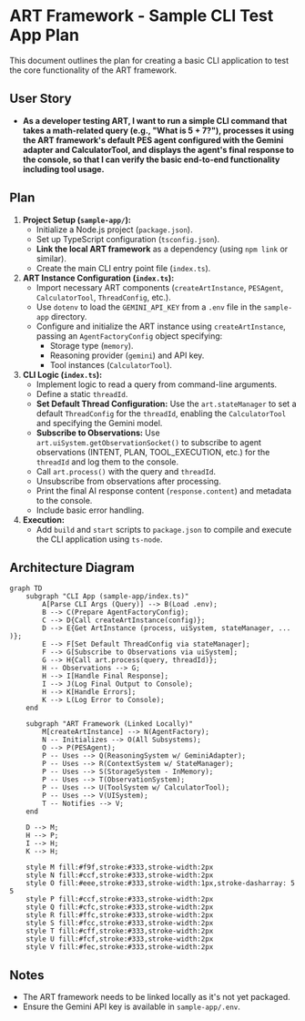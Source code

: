 # ART Framework - Sample CLI Test App Plan

This document outlines the plan for creating a basic CLI application to test the core functionality of the ART framework.

## User Story

*   **As a developer testing ART, I want to run a simple CLI command that takes a math-related query (e.g., "What is 5 + 7?"), processes it using the ART framework's default PES agent configured with the Gemini adapter and CalculatorTool, and displays the agent's final response to the console, so that I can verify the basic end-to-end functionality including tool usage.**

## Plan

1.  **Project Setup (`sample-app/`):**
    *   Initialize a Node.js project (`package.json`).
    *   Set up TypeScript configuration (`tsconfig.json`).
    *   **Link the local ART framework** as a dependency (using `npm link` or similar).
    *   Create the main CLI entry point file (`index.ts`).
2.  **ART Instance Configuration (`index.ts`):**
    *   Import necessary ART components (`createArtInstance`, `PESAgent`, `CalculatorTool`, `ThreadConfig`, etc.).
    *   Use `dotenv` to load the `GEMINI_API_KEY` from a `.env` file in the `sample-app` directory.
    *   Configure and initialize the ART instance using `createArtInstance`, passing an `AgentFactoryConfig` object specifying:
        *   Storage type (`memory`).
        *   Reasoning provider (`gemini`) and API key.
        *   Tool instances (`CalculatorTool`).
3.  **CLI Logic (`index.ts`):**
    *   Implement logic to read a query from command-line arguments.
    *   Define a static `threadId`.
    *   **Set Default Thread Configuration:** Use the `art.stateManager` to set a default `ThreadConfig` for the `threadId`, enabling the `CalculatorTool` and specifying the Gemini model.
    *   **Subscribe to Observations:** Use `art.uiSystem.getObservationSocket()` to subscribe to agent observations (INTENT, PLAN, TOOL_EXECUTION, etc.) for the `threadId` and log them to the console.
    *   Call `art.process()` with the query and `threadId`.
    *   Unsubscribe from observations after processing.
    *   Print the final AI response content (`response.content`) and metadata to the console.
    *   Include basic error handling.
4.  **Execution:**
    *   Add `build` and `start` scripts to `package.json` to compile and execute the CLI application using `ts-node`.

## Architecture Diagram

```mermaid
graph TD
    subgraph "CLI App (sample-app/index.ts)"
        A[Parse CLI Args (Query)] --> B(Load .env);
        B --> C(Prepare AgentFactoryConfig);
        C --> D{Call createArtInstance(config)};
        D --> E{Get ArtInstance (process, uiSystem, stateManager, ... )};
        E --> F[Set Default ThreadConfig via stateManager];
        F --> G[Subscribe to Observations via uiSystem];
        G --> H{Call art.process(query, threadId)};
        H -- Observations --> G;
        H --> I[Handle Final Response];
        I --> J(Log Final Output to Console);
        H --> K[Handle Errors];
        K --> L(Log Error to Console);
    end

    subgraph "ART Framework (Linked Locally)"
        M[createArtInstance] --> N(AgentFactory);
        N -- Initializes --> O(All Subsystems);
        O --> P(PESAgent);
        P -- Uses --> Q(ReasoningSystem w/ GeminiAdapter);
        P -- Uses --> R(ContextSystem w/ StateManager);
        P -- Uses --> S(StorageSystem - InMemory);
        P -- Uses --> T(ObservationSystem);
        P -- Uses --> U(ToolSystem w/ CalculatorTool);
        P -- Uses --> V(UISystem);
        T -- Notifies --> V;
    end

    D --> M;
    H --> P;
    I --> H;
    K --> H;

    style M fill:#f9f,stroke:#333,stroke-width:2px
    style N fill:#ccf,stroke:#333,stroke-width:2px
    style O fill:#eee,stroke:#333,stroke-width:1px,stroke-dasharray: 5 5
    style P fill:#ccf,stroke:#333,stroke-width:2px
    style Q fill:#cfc,stroke:#333,stroke-width:2px
    style R fill:#ffc,stroke:#333,stroke-width:2px
    style S fill:#fcc,stroke:#333,stroke-width:2px
    style T fill:#cff,stroke:#333,stroke-width:2px
    style U fill:#fcf,stroke:#333,stroke-width:2px
    style V fill:#fec,stroke:#333,stroke-width:2px
```

## Notes

*   The ART framework needs to be linked locally as it's not yet packaged.
*   Ensure the Gemini API key is available in `sample-app/.env`.